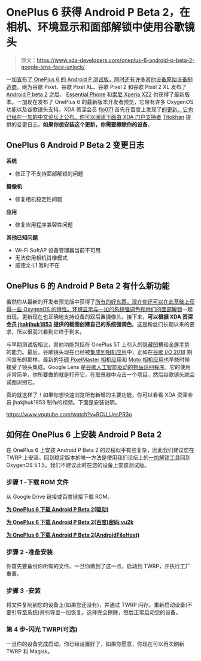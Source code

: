 # OnePlus 6 获得 Android P Beta 2，在相机、环境显示和面部解锁中使用谷歌镜头

> 原文：<https://www.xda-developers.com/oneplus-6-android-p-beta-2-google-lens-face-unlock/>

一加[宣布了 OnePlus 6 的 Android P 测试版，同时还有许多其他设备原始设备制造商](https://www.xda-developers.com/oneplus-6-android-p-beta/)。继为谷歌 Pixel、谷歌 Pixel XL、谷歌 Pixel 2 和谷歌 Pixel 2 XL 发布了 [Android P beta 2](https://www.xda-developers.com/android-p-beta-2-google-pixel-2/) 之后， [Essential Phone](https://www.xda-developers.com/essential-phone-android-p-beta-2-june-security-patches/) 和[索尼 Xperia XZ2](https://www.xda-developers.com/sony-xperia-xz2-android-p-beta-2/) 也获得了最新版本。一加现在发布了 OnePlus 6 的最新版本开发者预览，它带有许多 OxygenOS 功能以及谷歌镜头支持。XDA 资深会员 [flo071](https://forum.xda-developers.com/member.php?u=6299471) 首先在百度上发现了[的更新。它也已经在一加的中文论坛上公布。你可以阅读下面由 XDA 门户支持者](https://forum.xda-developers.com/oneplus-6/how-to/android-p-dp2-t3804817) [Titokhan](https://forum.xda-developers.com/member.php?u=5301049) 提供的变更日志。**如果你想安装这个更新，你需要擦除你的设备**。

## OnePlus 6 Android P Beta 2 变更日志

**系统**

*   修正了不支持面部解锁的问题

**摄像机**

*   修复相机稳定性问题

**应用**

*   修复应用程序兼容性问题

**其他已知问题**

*   Wi-Fi SoftAP 设备管理器当前不可用
*   无法使用相机肖像模式
*   威德文·L1 暂时不在

## OnePlus 6 的 Android P Beta 2 有什么新功能

虽然你从最新的开发者预览版中获得了[所有的好东西，现在你还可以在此基础上获得一些 OxygenOS 的特性。环境显示与一加的系统强调色和他们的](https://www.xda-developers.com/android-p-beta-2-google-pixel-2/)[面部解锁](https://www.xda-developers.com/oneplus-face-unlock-oneplus-5t/)一起出现。更新现在也正确地支持设备的双后置摄像头。接下来，**可以根据 XDA 资深会员 [jhakjhuk1853](https://forum.xda-developers.com/member.php?u=4978710) 提供的截图创建自己的系统强调色**。这是粉丝们长期以来的要求，所以很高兴看到它终于到来。

与早期测试版相比，其他功能包括在 OnePlus 5T 上引入的[隐藏凹槽](https://www.xda-developers.com/oneplus-6-update-hide-notch-slow-motion-video/)和[全屏手势](https://www.xda-developers.com/oxygenos-open-beta-5-3-oneplus-5-5t/)的能力。最后，谷歌镜头现在已经被[集成到相机应用](https://www.xda-developers.com/google-lens-camera-new-features/)中，正如在[谷歌 I/O 2018](https://www.xda-developers.com/tag/io-2018/) 期间宣布的那样。最新的[华硕 PixelMaster 相机应用](https://www.xda-developers.com/asus-pixelmaster-camera-google-lens/)和 [Moto 相机应用](https://www.xda-developers.com/moto-camera-update-google-photos/)也早些时候接受了镜头集成。Google Lens 是[谷歌人工智能驱动的物品识别程序](https://www.xda-developers.com/real-time-google-lens-rolling-out/)。它的使用非常简单，你所要做的就是打开它，在取景器中点击一个项目，然后谷歌镜头就会试图识别它。

真的就这样了！如果你想快速浏览所有新增的主要功能，你可以看看 XDA 资深会员 jhakjhuk1853 制作的视频。下面是安装说明。

https://www.youtube.com/watch?v=RCU_UesPR3o

## 如何在 OnePlus 6 上安装 Android P Beta 2

在 OnePlus 6 上安装 Android P Beta 2 的过程似乎有些复杂，因此我们建议您在 TWRP 上安装。回到稳定版本的唯一方法是使用我们论坛上的[一加解锁工具](https://forum.xda-developers.com/oneplus-6/how-to/guide-mega-unbrick-guide-hard-bricked-t3796051)回到 OxygenOS 5.1.5。我们不建议此时在您的设备上安装测试版。

### 步骤 1 -下载 ROM 文件

从 Google Drive 链接或百度链接下载 ROM。

[**为 OnePlus 6 下载 Android P Beta 2(驱动)**](https://drive.google.com/file/d/1G16ErhDrUnyYBsbDfbPYhGK1iTNRFhcE/view?usp=sharing)

[**为 OnePlus 6 下载 Android P Beta 2(百度)密码:vu2k**](https://pan.baidu.com/s/1XcnRlc44j0P8SkwGq_FlJw#list/path=%2Fandroid%2F%E7%AC%AC%E4%B8%89%E6%96%B9ROM%2FOPPO%20OnePlus6%2F%E5%AE%98%E6%96%B9ROM%2FOnePlus6Oxygen_P_DP2&parentPath=%2Fandroid%2F%E7%AC%AC%E4%B8%89%E6%96%B9ROM)

[**为 OnePlus 6 下载 Android P Beta 2(AndroidFileHost)**](https://www.androidfilehost.com/?fid=746163614322273159)

### 步骤 2 -准备安装

你首先要备份你所有的文件。一旦你做到了这一点，启动到 TWRP，并执行工厂重置。

### 步骤 3 -安装

将文件复制到您的设备上(如果您还没有)，并通过 TWRP 闪存。重新启动设备(不要引导至系统)并引导至一加恢复。选择完全擦除，然后正常启动您的设备。

### 第 4 步-闪光 TWRP(可选)

一旦你的设备完成启动，你已经设置好了，如果你愿意，你现在可以再次刷新 TWRP 和 Magisk。